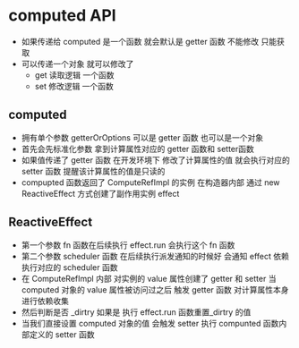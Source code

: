 # computed API

* 如果传递给 computed 是一个函数 就会默认是 getter 函数 不能修改 只能获取
* 可以传递一个对象   就可以修改了
  * get 读取逻辑 一个函数
  * set 修改逻辑 一个函数

## computed

* 拥有单个参数 getterOrOptions  可以是 getter 函数 也可以是一个对象
* 首先会先标准化参数 拿到计算属性对应的 getter 函数和 setter函数
* 如果值传递了 getter 函数 在开发环境下 修改了计算属性的值 就会执行对应的 setter 函数 提醒该计算属性的值是只读的
* compupted 函数返回了 ComputeRefImpl 的实例 在构造器内部 通过 new ReactiveEffect 方式创建了副作用实例 effect

## ReactiveEffect

* 第一个参数 fn 函数在后续执行 effect.run 会执行这个 fn 函数
* 第二个参数 scheduler 函数 在后续执行派发通知的时候好 会通知 effect 依赖执行对应的 scheduler 函数
* 在 ComputeRefImpl 内部 对实例的 value 属性创建了 getter 和 setter 当 computed 对象的 value 属性被访问过之后 触发 getter 函数 对计算属性本身进行依赖收集
* 然后判断是否 _dirtry 如果是 执行 effect.run 函数重置_dirtry 的值
* 当我们直接设置 computed 对象的值 会触发 setter 执行 compunted 函数内部定义的 setter 函数
